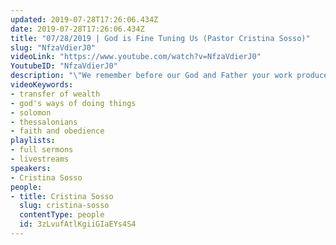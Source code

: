 ```yaml
---
updated: 2019-07-28T17:26:06.434Z
date: 2019-07-28T17:26:06.434Z
title: "07/28/2019 | God is Fine Tuning Us (Pastor Cristina Sosso)"
slug: "NfzaVdierJ0"
videoLink: "https://www.youtube.com/watch?v=NfzaVdierJ0"
YoutubeID: "NfzaVdierJ0"
description: "\"We remember before our God and Father your work produced by faith, your labor prompted by love, and your endurance inspired by hope in our Lord Jesus Christ.\" - 1 Thessalonians 1:3 (NIV)\n\nThis sermon was delivered on July 28th, 2019 at Freedom Fellowship Church International by Pastor Cris Sosso."
videoKeywords:
- transfer of wealth
- god's ways of doing things
- solomon
- thessalonians
- faith and obedience
playlists:
- full sermons
- livestreams
speakers:
- Cristina Sosso
people:
- title: Cristina Sosso
  slug: cristina-sosso
  contentType: people
  id: 3zLvufAtlKgiiGIaEYs4S4
---
```

